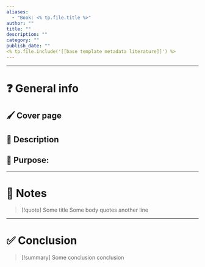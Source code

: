 ```yaml
---
aliases:
  - "Book: <% tp.file.title %>"
author: ""
title: ""
description: ""
category: ""
publish_date: ""
<% tp.file.include('[[base template metadata literature]]') %>
---
```



---
# ❓ General info

## 🖌️ Cover page


## 📝 Description


## 🤔 Purpose: 


---
# 📒 Notes

>[!quote] Some title
>Some body quotes
>another line

---
# ✅ Conclusion

>[!summary] Some conclusion
>conclusion



